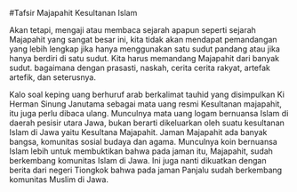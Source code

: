 #Tafsir Majapahit Kesultanan Islam

Akan tetapi, mengaji atau membaca sejarah apapun seperti sejarah Majapahit yang sangat besar ini, kita tidak akan mendapat pemandangan yang lebih lengkap jika hanya menggunakan satu sudut pandang atau jika hanya berdiri di satu sudut. Kita harus memandang Majapahit dari banyak sudut. bagaimana dengan prasasti, naskah, cerita cerita rakyat, artefak artefik, dan seterusnya.

Kalo soal keping uang berhuruf arab berkalimat tauhid yang disimpulkan Ki Herman Sinung Janutama sebagai mata uang resmi Kesultanan majapahit, itu juga perlu dibaca ulang. Munculnya mata uang logam bernuansa Islam di daerah pesisir utara Jawa, bukan berarti dikeluarkan oleh suatu kesultanan Islam di Jawa yaitu Kesultana Majapahit. Jaman Majapahit ada banyak bangsa, komunitas sosial budaya dan agama. Munculnya koin bernuansa Islam lebih untuk membuktikan bahwa pada jaman itu, Majapahit, sudah berkembang komunitas Islam di Jawa. Ini juga nanti dikuatkan dengan berita dari negeri Tiongkok bahwa pada jaman Panjalu sudah berkembang komunitas Muslim di Jawa.

